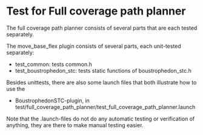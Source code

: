 Test for Full coverage path planner
===================================

The full coverage path planner consists of several parts that are each tested separately.

The move_base_flex plugin consists of several parts, each unit-tested separately:
- test_common: tests common.h
- test_boustrophedon_stc: tests static functions of boustrophedon_stc.h

Besides unittests, there are also some launch files that both illustrate how to use the
- BoustrophedonSTC-plugin, in test/full_coverage_path_planner/test_full_coverage_path_planner.launch

Note that the .launch-files do not do any automatic testing or verification of anything,
they are there to make manual testing easier.
